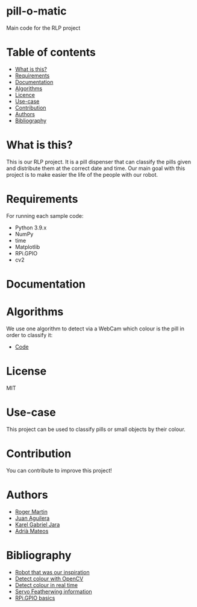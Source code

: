# pill-o-matic
Main code for the RLP project

# Table of contents
- [What is this?](https://github.com/Hrod-Ger/pillomatic#what-is-this)
- [Requirements](https://github.com/Hrod-Ger/pillomatic#requirements)
- [Documentation](https://github.com/Hrod-Ger/pillomatic#documentation)
- [Algorithms](https://github.com/Hrod-Ger/pillomatic#algorithms)
- [Licence](https://github.com/Hrod-Ger/pillomatic#licence)
- [Use-case](https://github.com/Hrod-Ger/pillomatic#use-case)
- [Contribution](https://github.com/Hrod-Ger/pillomatic#contribution)
- [Authors](https://github.com/Hrod-Ger/pillomatic#authors)
- [Bibliography](https://github.com/Hrod-Ger/pillomatic#bibliography)

# What is this?
This is our RLP project. It is a pill dispenser that can classify the pills given and distribute them at the correct date and time.
Our main goal with this project is to make easier the life of the people with our robot.

# Requirements
For running each sample code:
- Python 3.9.x
- NumPy
- time
- Matplotlib
- RPi.GPIO
- cv2

# Documentation


# Algorithms
We use one algorithm to detect via a WebCam which colour is the pill in order to classify it:
- [Code](https://github.com/Hrod-Ger/pillomatic/blob/main/src/main.py)

# License
MIT

# Use-case
This project can be used to classify pills or small objects by their colour.

# Contribution
You can contribute to improve this project!

# Authors
- [Roger Martin](https://github.com/Hrod-Ger)
- [Juan Aguilera](https://github.com/jaguilera95)
- [Karel Gabriel Jara](https://github.com/garikar)
- [Adrià Mateos](https://github.com/AdriMateos)

# Bibliography
- [Robot that was our inspiration](https://www.xataka.com/robotica-e-ia/pillo-es-robot-asistente-que-mira-por-tu-salud-reconoce-caras-y-dispensa-medicamentos)
- [Detect colour with OpenCV](https://pyimagesearch.com/2014/08/04/opencv-python-color-detection/)
- [Detect colour in real time](https://github.com/aysekonus/realtimecolordetection)
- [Servo Featherwing information](https://learn.adafruit.com/adafruit-8-channel-pwm-or-servo-featherwing)
- [RPi.GPIO basics](https://sourceforge.net/p/raspberry-gpio-python/wiki/BasicUsage/)
